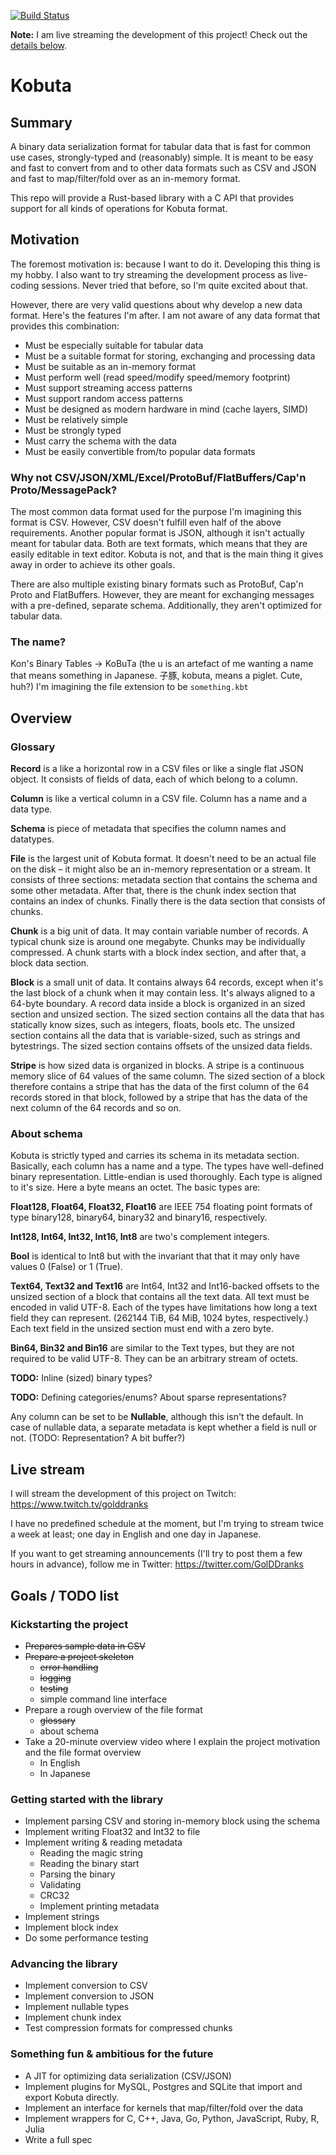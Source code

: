 [![Build Status](https://travis-ci.org/golddranks/kobuta.svg?branch=master)](https://travis-ci.org/golddranks/kobuta)

**Note:** I am live streaming the development of this project!
Check out the [details below](#live-stream).

# Kobuta
## Summary

A binary data serialization format for tabular data
that is fast for common use cases,
strongly-typed and (reasonably) simple.
It is meant to be easy and fast to convert from and to
other data formats such as CSV and JSON and fast to
map/filter/fold over as an in-memory format.

This repo will provide a Rust-based library with a C API
that provides support for all kinds of operations for Kobuta format.

## Motivation

The foremost motivation is: because I want to do it.
Developing this thing is my hobby.
I also want to try streaming the development process
as live-coding sessions. Never tried that before,
so I'm quite excited about that.

However, there are very valid questions about why develop a new
data format. Here's the features I'm after. I am not aware of any
data format that provides this combination:

- Must be especially suitable for tabular data
- Must be a suitable format for storing, exchanging and processing data
- Must be suitable as an in-memory format
- Must perform well (read speed/modify speed/memory footprint)
- Must support streaming access patterns
- Must support random access patterns
- Must be designed as modern hardware in mind (cache layers, SIMD)
- Must be relatively simple
- Must be strongly typed
- Must carry the schema with the data
- Must be easily convertible from/to popular data formats

### Why not CSV/JSON/XML/Excel/ProtoBuf/FlatBuffers/Cap'n Proto/MessagePack?

The most common data format
used for the purpose I'm imagining this format is CSV.
However, CSV doesn't fulfill even half of the above requirements.
Another popular format is JSON,
although it isn't actually meant for tabular data.
Both are text formats,
which means that they are easily editable in text editor.
Kobuta is not, and that is the main thing it gives away
in order to achieve its other goals.

There are also multiple existing binary formats such as
ProtoBuf, Cap'n Proto and FlatBuffers.
However, they are meant for exchanging messages
with a pre-defined, separate schema.
Additionally, they aren't optimized for tabular data.

### The name?

Kon's Binary Tables → KoBuTa
(the u is an artefact of me wanting a name
that means something in Japanese.
子豚, kobuta, means a piglet. Cute, huh?)
I'm imagining the file extension to be `something.kbt`

## Overview

### Glossary
**Record** is a like a horizontal row in a CSV files
or like a single flat JSON object.
It consists of fields of data,
each of which belong to a column.

**Column** is like a vertical column in a CSV file.
Column has a name and a data type.

**Schema** is piece of metadata that specifies the column names and datatypes.

**File** is the largest unit of Kobuta format.
It doesn't need to be an actual file on the disk –
it might also be an in-memory representation or a stream.
It consists of three sections:
metadata section that contains the schema and some other metadata.
After that, there is the chunk index section that contains an index of chunks.
Finally there is the data section that consists of chunks.

**Chunk** is a big unit of data.
It may contain variable number of records.
A typical chunk size is around one megabyte.
Chunks may be individually compressed.
A chunk starts with a block index section,
and after that, a block data section.

**Block** is a small unit of data.
It contains always 64 records,
except when it's the last block of a chunk when it may contain less.
It's always aligned to a 64-byte boundary.
A record data inside a block is organized in an sized section and unsized section.
The sized section contains all the data that has statically know sizes,
such as integers, floats, bools etc.
The unsized section contains all the data that is variable-sized,
such as strings and bytestrings.
The sized section contains offsets of the unsized data fields.

**Stripe** is how sized data is organized in blocks.
A stripe is a continuous memory slice of 64 values of the same column.
The sized section of a block therefore contains a stripe
that has the data of the first column of the 64 records stored in that block,
followed by a stripe that has the data of the next column of the 64 records
and so on.

### About schema

Kobuta is strictly typed
and carries its schema in its metadata section.
Basically, each column has a name and a type.
The types have well-defined binary representation.
Little-endian is used thoroughly.
Each type is aligned to it's size.
Here a byte means an octet.
The basic types are:

**Float128, Float64, Float32, Float16** are
IEEE 754 floating point formats of type
binary128, binary64, binary32 and binary16, respectively.

**Int128, Int64, Int32, Int16, Int8** are
two's complement integers.

**Bool** is identical to Int8
but with the invariant that that it may only have values
0 (False) or 1 (True).

**Text64, Text32 and Text16** are
Int64, Int32 and Int16-backed
offsets to the unsized section of a block
that contains all the text data.
All text must be encoded in valid UTF-8.
Each of the types have limitations how long a text field they can represent.
(262144 TiB, 64 MiB, 1024 bytes, respectively.)
Each text field in the unsized section must end with a zero byte.

**Bin64, Bin32 and Bin16** are
similar to the Text types,
but they are not required to be valid UTF-8.
They can be an arbitrary stream of octets.

**TODO:** Inline (sized) binary types?

**TODO:** Defining categories/enums? About sparse representations?

Any column can be set to be **Nullable**,
although this isn't the default.
In case of nullable data,
a separate metadata is kept
whether a field is null or not. (TODO: Representation? A bit buffer?)

## Live stream

I will stream the development of this project on Twitch:
https://www.twitch.tv/golddranks

I have no predefined schedule at the moment,
but I'm trying to stream twice a week at least;
one day in English and one day in Japanese.

If you want to get streaming announcements
(I'll try to post them a few hours in advance),
follow me in Twitter:
https://twitter.com/GolDDranks

## Goals / TODO list

### Kickstarting the project
- <s>Prepares sample data in CSV</s>
- <s>Prepare a project skeleton</s>
    - <s>error handling</s>
    - <s>logging</s>
    - <s>testing</s>
    - simple command line interface
- Prepare a rough overview of the file format
    - <s>glossary</s>
    - about schema
- Take a 20-minute overview video
where I explain the project motivation
and the file format overview
    - In English
    - In Japanese

### Getting started with the library
- Implement parsing CSV and storing in-memory block using the schema
- Implement writing Float32 and Int32 to file
- Implement writing & reading metadata
	- Reading the magic string
	- Reading the binary start
	- Parsing the binary
	- Validating
	- CRC32 
	- Implement printing metadata
- Implement strings
- Implement block index
- Do some performance testing

### Advancing the library

- Implement conversion to CSV
- Implement conversion to JSON
- Implement nullable types
- Implement chunk index
- Test compression formats for compressed chunks


### Something fun & ambitious for the future
- A JIT for optimizing data serialization (CSV/JSON)
- Implement plugins for MySQL, Postgres and SQLite that
import and export Kobuta directly.
- Implement an interface for kernels that map/filter/fold
over the data
- Implement wrappers for C, C++, Java, Go, Python,
JavaScript, Ruby, R, Julia
- Write a full spec